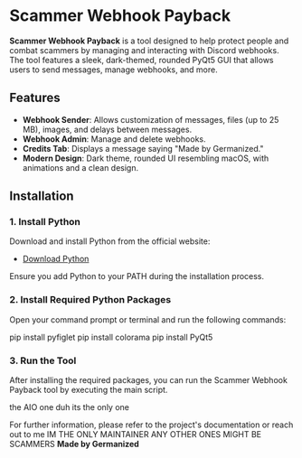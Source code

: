 # Scammer Webhook Payback

**Scammer Webhook Payback** is a tool designed to help protect people and combat scammers by managing and interacting with Discord webhooks. The tool features a sleek, dark-themed, rounded PyQt5 GUI that allows users to send messages, manage webhooks, and more.

## Features

- **Webhook Sender**: Allows customization of messages, files (up to 25 MB), images, and delays between messages.
- **Webhook Admin**: Manage and delete webhooks.
- **Credits Tab**: Displays a message saying "Made by Germanized."
- **Modern Design**: Dark theme, rounded UI resembling macOS, with animations and a clean design.

## Installation

### 1. Install Python

Download and install Python from the official website:

- [Download Python](https://www.python.org/downloads/)

Ensure you add Python to your PATH during the installation process.

### 2. Install Required Python Packages

Open your command prompt or terminal and run the following commands:

pip install pyfiglet
pip install colorama
pip install PyQt5


### 3. Run the Tool

After installing the required packages, you can run the Scammer Webhook Payback tool by executing the main script.

the AIO one duh its the only one

For further information, please refer to the project's documentation or reach out to me IM THE ONLY MAINTAINER ANY OTHER ONES MIGHT BE SCAMMERS
**Made by Germanized**

